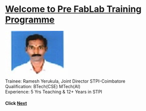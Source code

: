 # [Welcome to Pre FabLab Training  Programme](/mdfiles/first.md)

![Trainee](/images/ramesh-passport.jpeg)    
Trainee: Ramesh Yerukula, Joint Director  STPI-Coimbatore     
Qualification: BTech(CSE) MTech(AI)  
Experience:  5 Yrs Teaching  & 12+ Years in STPI    


#### Click [Next](/mdfiles/first.md)

